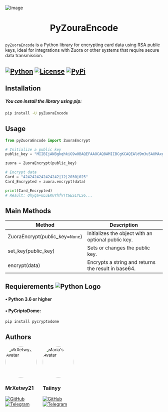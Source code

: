 ![Image](https://companieslogo.com/img/orig/ZUO_BIG.D-cc95a659.png?t=1720244494)
# <p align="center">PyZouraEncode</p>
 
`pyZuoraEncode` is a Python library for encrypting card  data using RSA public keys, ideal for integrations with Zuora or other systems that require secure data transmission.


[![Python](https://img.shields.io/badge/Python-3.10.5-yellow.svg?logo=python&logoColor=white)](https://www.python.org/downloads/release/python-3105/) 
[![License](https://img.shields.io/badge/License-MIT-green.svg)](https://opensource.org/licenses/MIT)
[![PyPi](https://img.shields.io/badge/PyPi-View_Package-blue.svg?logo=python&logoColor=white)](https://pypi.org/project/pyZuoraEncode/) 
----------

## Installation

##### You can install the library using pip:

```sh
pip install -U pyZuoraEncode
```


## Usage

```python
from pyZuoraEncode import ZuoraEncrypt

# Initialize a public key 
public_key = "MIIBIjANBgkqhkiG9w0BAQEFAAOCAQ8AMIIBCgKCAQEAld9m3u5AUMAxgbU9sPgzU3rDWVnxpKgpvJPQG5hVZULIxtdaBmRO8zD1WvzeZrj5dFsY4ohipCDS52kszz2w4Ex/p4fGkJh7+1yEp1HvSO9wx1f2p+JVIEdyTH7RtpX2RdejXurukHmZkb/++579ewXVNYMu5Ak152CqppyyaT/V1wus+s9966715Jlf1mTDLh5Lu4pugGoUnZfgIWwB7gVJJoHGJizSlIb1Mw7OQZtYAQjuaYlxXZPghAFIXLwP4XC5QSlK1/P2Rqh7OSuNbC6aNowgf5nUqqsjl8iz5Jhjja4hIqxmO20ilXdhT2y2awevWR10F8cvFkOWYB380QIDAQAB" 

zuora = ZuoraEncrypt(public_key)

# Encrypt data
Card = "4242424242424242|12|2030|025"
Card_Encrypted = zuora.encrypt(data)

print(Card_Encrypted)
# Result: Ohyqa+uLuEKUYhfVTtGESLYLS6...
```


## Main Methods 
| Method                        | Description                                         |
|------------------------------|-----------------------------------------------------|
| ZuoraEncrypt(public_key=`None`) | Initializes the object with an optional public key.  |
| set_key(public_key)           | Sets or changes the public key.                      |
| encrypt(data)                 | Encrypts a string and returns the result in base64.  |



## Requierements ![Python Logo](https://upload.wikimedia.org/wikipedia/commons/thumb/c/c3/Python-logo-notext.svg/20px-Python-logo-notext.svg.png)

#### • Python 3.6 or higher
#### • PyCriptoDome:

```sh
pip install pycryptodome
```

## Authors

<div style="display: flex; gap: 20px; align-items: center;">

<div>
    <img src="https://avatars.githubusercontent.com/u/94748860?v=4" alt="MrXetwy21' Avatar" width="100" height="100" style="border-radius: 50%;">
    <h3>MrXetwy21</h3>
    <a href="https://github.com/MrXetwy21">
        <img src="https://img.shields.io/badge/GitHub-MrXetwy21-181717?logo=github&logoColor=white" alt="GitHub">
    </a>
    <br>
    <a href="https://t.me/Xetwy">
        <img src="https://img.shields.io/badge/Telegram-Chat-0088cc?logo=telegram&logoColor=white" alt="Telegram">
    </a>
</div>
<div>
    <img src="https://avatars.githubusercontent.com/u/159650522?v=4" alt="Maria's Avatar" width="100" height="100" style="border-radius: 50%;">
    <h3>Taiinyy</h3>
    <a href="https://github.com/Taiinyy">
        <img src="https://img.shields.io/badge/GitHub-Taiinyy-181717?logo=github&logoColor=white" alt="GitHub">
    </a>
    <br>
    <a href="https://t.me/zSnoww">
        <img src="https://img.shields.io/badge/Telegram-Chat-0088cc?logo=telegram&logoColor=white" alt="Telegram">
    </a>
</div>

</div>
